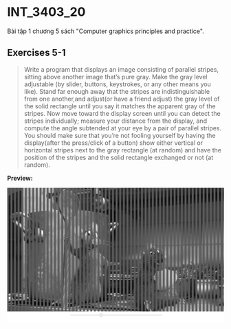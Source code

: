 # INT_3403_20
Bài tập 1 chương 5 sách "Computer graphics principles and practice".

## Exercises 5-1
> Write a program that displays an image consisting of parallel stripes, sitting above another image that’s pure gray. Make the gray level adjustable (by slider, buttons, keystrokes, or any other means you like). Stand far enough away that the stripes are indistinguishable from one another,and adjust(or have a friend adjust) the gray level of the solid rectangle until you say it matches the apparent gray of the stripes. Now move toward the display screen until you can detect the stripes individually; measure your distance from the display, and compute the angle subtended at your eye by a pair of parallel stripes. You should make sure that you’re not fooling yourself by having the display(after the press/click of a button) show either vertical or horizontal stripes next to the gray rectangle (at random) and have the position of the stripes and the solid rectangle exchanged or not (at random).

**Preview:**

![image](./demo.png)
